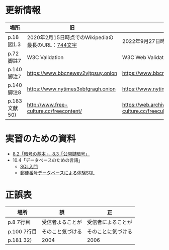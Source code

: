 # 更新情報

場所|旧|新
--|--|--
p.18 図1.3|2020年2月15日時点でのWikipediaの最長のURL：[744文字](https://ja.wikipedia.org/wiki/%E7%AC%AC6%E5%9B%9EAKB48%E3%82%B0%E3%83%AB%E3%83%BC%E3%83%97_%E3%82%BD%E3%83%AD%E3%82%B7%E3%83%B3%E3%82%B0%E3%83%AB%E4%BA%89%E5%A5%AA%E3%81%98%E3%82%83%E3%82%93%E3%81%91%E3%82%93%E5%A4%A7%E4%BC%9Ain%E6%A8%AA%E6%B5%9C%E3%82%A2%E3%83%AA%E3%83%BC%E3%83%8A%E3%80%9C%E3%81%93%E3%82%93%E3%81%AA%E3%81%A8%E3%81%93%E3%82%8D%E3%81%A7%E3%80%81%E9%81%8B%E3%81%AA%E3%82%93%E3%81%8B%E4%BD%BF%E3%81%A3%E3%81%A1%E3%82%83%E3%81%86%E3%81%AE%E3%81%8B%E3%81%A8%E6%80%9D%E3%81%86%E3%81%8B%E3%82%82%E3%81%97%E3%82%8C%E3%81%AA%E3%81%84%E3%81%8C%E3%80%81%E3%81%A8%E3%82%8A%E3%81%82%E3%81%88%E3%81%9A%E3%80%81%E5%8B%9D%E3%81%9F%E3%81%AA%E3%81%8D%E3%82%83%E3%81%97%E3%82%87%E3%81%86%E3%81%8C%E3%81%AA%E3%81%84%E3%81%A0%E3%82%8D%3F%E3%80%9C)|2022年9月27日時点でのWikipediaの最長のURL：[795文字](https://ja.wikipedia.org/wiki/%E6%80%A7%E3%82%92%E3%82%81%E3%81%90%E3%82%8B%E5%80%8B%E4%BA%BA%E3%81%AE%E5%B0%8A%E5%8E%B3%E3%81%8C%E9%87%8D%E3%82%93%E3%81%9C%E3%82%89%E3%82%8C%E3%82%8B%E7%A4%BE%E4%BC%9A%E3%81%AE%E5%BD%A2%E6%88%90%E3%81%AB%E8%B3%87%E3%81%99%E3%82%8B%E3%81%9F%E3%82%81%E3%81%AB%E6%80%A7%E8%A1%8C%E7%82%BA%E6%98%A0%E5%83%8F%E5%88%B6%E4%BD%9C%E7%89%A9%E3%81%B8%E3%81%AE%E5%87%BA%E6%BC%94%E3%81%AB%E4%BF%82%E3%82%8B%E8%A2%AB%E5%AE%B3%E3%81%AE%E9%98%B2%E6%AD%A2%E3%82%92%E5%9B%B3%E3%82%8A%E5%8F%8A%E3%81%B3%E5%87%BA%E6%BC%94%E8%80%85%E3%81%AE%E6%95%91%E6%B8%88%E3%81%AB%E8%B3%87%E3%81%99%E3%82%8B%E3%81%9F%E3%82%81%E3%81%AE%E5%87%BA%E6%BC%94%E5%A5%91%E7%B4%84%E7%AD%89%E3%81%AB%E9%96%A2%E3%81%99%E3%82%8B%E7%89%B9%E5%89%87%E7%AD%89%E3%81%AB%E9%96%A2%E3%81%99%E3%82%8B%E6%B3%95%E5%BE%8B)
p.72 脚註7|W3C Validation|W3C Web Validator
p.140 脚注7|https://www.bbcnewsv2vjtpsuy.onion|https://www.bbcnewsd73hkzno2ini43t4gblxvycyac5aw4gnv7t2rccijh7745uqd.onion
p.140 脚注8|https://www.nytimes3xbfgragh.onion|https://www.nytimesn7cgmftshazwhfgzm37qxb44r64ytbb2dj3x62d2lljsciiyd.onion
p.183 文献50)|http://www.free-culture.cc/freecontent/|https://web.archive.org/web/20201212044422/http://www.free-culture.cc/freeculture.pdf

# 実習のための資料

- [8.2「暗号の基本」，8.3「公開鍵暗号」](chapters/08_cipher.ipynb)
- 10.4「データベースのための言語」
    - [SQL入門](chapters/10.4/sql.ipynb)
    - [郵便番号データベースによる体験SQL](chapters/10.4/zip.ipynb)

# 正誤表

場所|誤|正
--|--|--
p.8 7行目|受信者よることが|受信者によることが
p.100 7行目|そのこと気づける|そのことに気づける
p.181 32)|2004|2006
